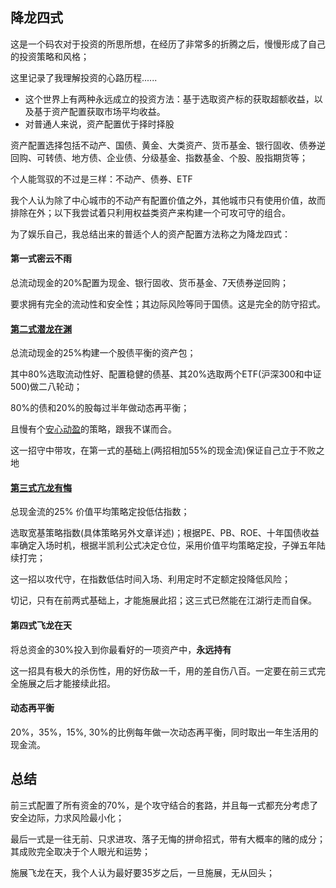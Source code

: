 ## 降龙四式


这是一个码农对于投资的所思所想，在经历了非常多的折腾之后，慢慢形成了自己的投资策略和风格；

这里记录了我理解投资的心路历程......


*  这个世界上有两种永远成立的投资方法：基于选取资产标的获取超额收益，以及基于资产配置获取市场平均收益。
*  对普通人来说，资产配置优于择时择股


资产配置选择包括不动产、国债、黄金、大类资产、货币基金、银行固收、债券逆回购、可转债、地方债、企业债、分级基金、指数基金、个股、股指期货等；

个人能驾驭的不过是三样：不动产、债券、ETF

我个人认为除了中心城市的不动产有配置价值之外，其他城市只有使用价值，故而排除在外；以下我尝试着只利用权益类资产来构建一个可攻可守的组合。

为了娱乐自己，我总结出来的普适个人的资产配置方法称之为降龙四式：

#### 第一式密云不雨

总流动现金的20%配置为现金、银行固收、货币基金、7天债券逆回购；

要求拥有完全的流动性和安全性；其边际风险等同于国债。这是完全的防守招式。

#### [第二式潜龙在渊](qianlong.md)

总流动现金的25%构建一个股债平衡的资产包；

其中80%选取流动性好、配置稳健的债基、其20%选取两个ETF(沪深300和中证500)做二八轮动；

80%的债和20%的股每过半年做动态再平衡；

且慢有个[安心动盈](https://qieman.com/portfolios/ZH006358)的策略，跟我不谋而合。

这一招守中带攻，在第一式的基础上(两招相加55%的现金流)保证自己立于不败之地

#### [第三式亢龙有悔](kanglong.md)

总现金流的25% 价值平均策略定投低估指数；

选取宽基策略指数(具体策略另外文章详述)；根据PE、PB、ROE、十年国债收益率确定入场时机，根据半凯利公式决定仓位，采用价值平均策略定投，子弹五年陆续打完；

这一招以攻代守，在指数低估时间入场、利用定时不定额定投降低风险；

切记，只有在前两式基础上，才能施展此招；这三式已然能在江湖行走而自保。


#### 第四式飞龙在天

将总资金的30%投入到你最看好的一项资产中，**永远持有**

这一招具有极大的杀伤性，用的好伤敌一千，用的差自伤八百。一定要在前三式完全施展之后才能接续此招。

#### 动态再平衡

20%，35%，15%, 30%的比例每年做一次动态再平衡，同时取出一年生活用的现金流。

## 总结

前三式配置了所有资金的70%，是个攻守结合的套路，并且每一式都充分考虑了安全边际，力求风险最小化；

最后一式是一往无前、只求进攻、落子无悔的拼命招式，带有大概率的赌的成分；其成败完全取决于个人眼光和运势；

施展飞龙在天，我个人认为最好要35岁之后，一旦施展，无从回头；
